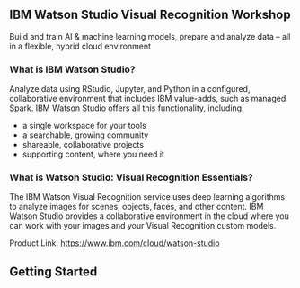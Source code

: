 ## IBM Watson Studio Visual Recognition Workshop

Build and train AI & machine learning models, prepare and analyze data – all in a flexible, hybrid cloud environment

### What is IBM Watson Studio?
Analyze data using RStudio, Jupyter, and Python in a configured, collaborative environment that includes IBM value-adds, such as managed Spark. IBM Watson Studio offers all this functionality, including:
  - a single workspace for your tools
  - a searchable, growing community
  - shareable, collaborative projects
  - supporting content, where you need it
  

### What is Watson Studio: Visual Recognition Essentials?

The IBM Watson Visual Recognition service uses deep learning algorithms to analyze images for scenes, objects, faces, and other content. IBM Watson Studio provides a collaborative environment in the cloud where you can work with your images and your Visual Recognition custom models.

Product Link: https://www.ibm.com/cloud/watson-studio


## Getting Started
